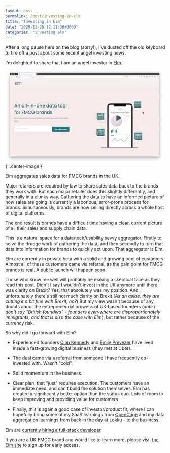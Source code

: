 ```yaml
---
layout: post
permalink: /post/investing-in-elm
title: "Investing in Elm"
date: "2020-11-26 12:11:36+0000"
categories: "investing elm"
---
```


After a long pause here on the blog (sorry!),
I've dusted off the old keyboard to fire off a post about some recent
angel investing news.

I'm delighted to share that I am an angel investor in [Elm](https://getelm.co/).


[!["elm"](/img/blog/elm.png)](https://getelm.co){: .center-image }

Elm aggregates sales data for FMCG brands in the UK.

Major retailers are required by law to share sales data back to the brands they
work with. But each major retailer does this slightly differently, and
generally in a clunky way. Gathering the data to have an informed picture of
how sales are going is currently a laborious, error-prone process for brands.
Simultaneously, brands are now selling directly across a whole host of digital
platforms.

The end result is brands have a difficult time having a clear, current picture
of all their sales and supply chain data.

This is a natural space for a data/tech/usability savvy aggregator. Firstly
to solve the drudge work of gathering the data, and then secondly to turn
that data into information for brands to quickly act upon. That aggregator
is Elm.

Elm are currently in private beta with a solid and growing pool of customers.
Almost all of these customers came via referral, as the pain point for FMCG
brands is real. A public launch will happen soon.

Those who know me well will probably be making a skeptical face as they read
this post. Didn't I say I wouldn't invest in the UK anymore until there was
clarity on Brexit? Yes, that absolutely was my position. And, unfortunately
there's still not much clarity on Brexit (_As an aside, they are cutting it a
bit fine with Brexit, no?_) But my view wasn't because of any doubts about the
entrepreneurial prowess of UK-based founders (_note I don't say "British
founders" - founders everywhere are disproportionately immigrants, and that
is also the case with Elm_), but rather because of the currency risk.

So why did I go forward with Elm?

* Experienced founders [Cian Kennedy](https://www.linkedin.com/in/cian-kennedy-25b33641/) and [Emily Prevezer](https://www.linkedin.com/in/emily-prevezer-27a16391/) have lived inside a fast-growing digital business (they met at Uber).

* The deal came via a referral from someone I have frequently co-invested with.
Wasn't "cold".

* Solid momentum in the business.

* Clear plan, that "just" requires execution. The customers have an
immediate need, and can't build the solution themselves. Elm has created
a significantly better option than the status quo. Lots of room to keep
improving and providing value for customers

* Finally, this is again a good case of investor/product fit, where I can
hopefully bring some of my SaaS learnings from [OpenCage](https://opencagedata.com/) and my data aggregation learnings from back in the day at Lokku - to
the business.

Elm are [currently hiring a full-stack developer](https://apply.workable.com/getelm/j/85E23B6ED6/).

If you are a UK FMCG brand and would like to learn more, please visit
[the Elm site](https://getelm.co/) to sign up for early access.














